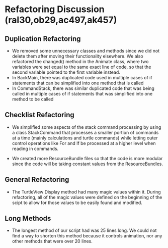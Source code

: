 Refactoring Discussion (ral30,ob29,ac497,ak457)
====

## Duplication Refactoring

* We removed some unnecessary classes and methods since we did not delete them after moving their functionality elsewhere. We also refactored the changed() method in the Animate class, where two variables were set equal to the same exact line of code, so that the second variable pointed to the first variable instead.
* In BackMain, there was duplicated code used in multiple cases of if statements that can be simplified into one method that is called
* In CommandStack, there was similar duplicated code that was being called in multiple cases of if statements that was simplified into one method to be called

## Checklist Refactoring

* We simplified some aspects of the stack command processing by using a class StackCommand that processes a smaller portion of commands at a time (mainly calculations and turtle commands) while letting outer control operations like For and If be processed at a higher level when reading in commands.

* We created more ResourceBundle files so that the code is more modular since the code will be taking constant values from the ResourceBundles.

## General Refactoring
* The TurtleView Display method had many magic values within it. During refactoring, all of the magic values were defined on the beginning of the scipt to allow for those values to be easily found and modified.

## Long Methods
* The longest method of our script had was 25 lines long. We could not find a way to shorten this method because it controls animation, nor any other methods that were over 20 lines.